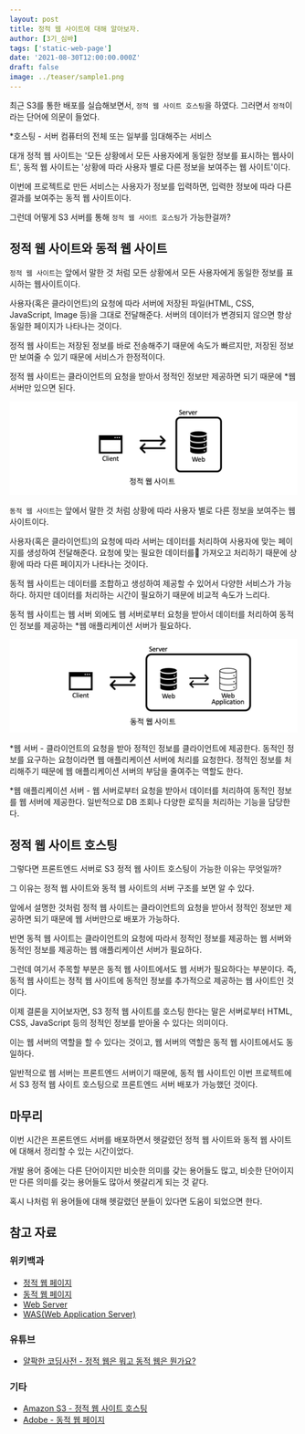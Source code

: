 ```yaml
---
layout: post
title: 정적 웹 사이트에 대해 알아보자.
author: [3기_심바]
tags: ['static-web-page']
date: '2021-08-30T12:00:00.000Z'
draft: false
image: ../teaser/sample1.png
---
```


최근 S3를 통한 배포를 실습해보면서, `정적 웹 사이트 호스팅`을 하였다. 그러면서 `정적`이라는 단어에 의문이 들었다.

\*호스팅 - 서버 컴퓨터의 전체 또는 일부를 임대해주는 서비스

대개 정적 웹 사이트는 '모든 상황에서 모든 사용자에게 동일한 정보를 표시하는 웹사이트', 동적 웹 사이트는 '상황에 따라 사용자 별로 다른 정보을 보여주는 웹 사이트'이다.

이번에 프로젝트로 만든 서비스는 사용자가 정보를 입력하면, 입력한 정보에 따라 다른 결과를 보여주는 동적 웹 사이트이다.

그런데 어떻게 S3 서버를 통해 `정적 웹 사이트 호스팅`가 가능한걸까?

## 정적 웹 사이트와 동적 웹 사이트

`정적 웹 사이트`는 앞에서 말한 것 처럼 모든 상황에서 모든 사용자에게 동일한 정보를 표시하는 웹사이트이다.

사용자(혹은 클라이언트)의 요청에 따라 서버에 저장된 파일(HTML, CSS, JavaScript, Image 등)을 그대로 전달해준다. 서버의 데이터가 변경되지 않으면 항상 동일한 페이지가 나타나는 것이다.

정적 웹 사이트는 저장된 정보를 바로 전송해주기 때문에 속도가 빠르지만, 저장된 정보만 보여줄 수 있기 때문에 서비스가 한정적이다.

정적 웹 사이트는 클라이언트의 요청을 받아서 정적인 정보만 제공하면 되기 때문에 \*웹 서버만 있으면 된다.

![정적 웹 사이트](../images/2021-08-30-static-web-page1.png)

`동적 웹 사이트`는 앞에서 말한 것 처럼 상황에 따라 사용자 별로 다른 정보을 보여주는 웹 사이트이다.

사용자(혹은 클라이언트)의 요청에 따라 서버는 데이터를 처리하여 사용자에 맞는 페이지를 생성하여 전달해준다. 요청에 맞는 필요한 데이터를 가져오고 처리하기 때문에 상황에 따라 다른 페이지가 나타나는 것이다.

동적 웹 사이트는 데이터를 조합하고 생성하여 제공할 수 있어서 다양한 서비스가 가능하다. 하지만 데이터를 처리하는 시간이 필요하기 때문에 비교적 속도가 느리다.

동적 웹 사이트는 웹 서버 외에도 웹 서버로부터 요청을 받아서 데이터를 처리하여 동적인 정보를 제공하는 \*웹 애플리케이션 서버가 필요하다.

![동적 웹 사이트](../images/2021-08-30-static-web-page2.png)

\*웹 서버 - 클라이언트의 요청을 받아 정적인 정보를 클라이언트에 제공한다. 동적인 정보를 요구하는 요청이라면 웹 애플리케이션 서버에 처리를 요청한다. 정적인 정보를 처리해주기 때문에 웹 애플리케이션 서버의 부담을 줄여주는 역할도 한다.

\*웹 애플리케이션 서버 - 웹 서버로부터 요청을 받아서 데이터를 처리하여 동적인 정보를 웹 서버에 제공한다. 일반적으로 DB 조회나 다양한 로직을 처리하는 기능을 담당한다.

## 정적 웹 사이트 호스팅

그렇다면 프론트엔드 서버로 S3 정적 웹 사이트 호스팅이 가능한 이유는 무엇일까?

그 이유는 정적 웹 사이트와 동적 웹 사이트의 서버 구조를 보면 알 수 있다.

앞에서 설명한 것처럼 정적 웹 사이트는 클라이언트의 요청을 받아서 정적인 정보만 제공하면 되기 때문에 웹 서버만으로 배포가 가능하다.

반면 동적 웹 사이트는 클라이언트의 요청에 따라서 정적인 정보를 제공하는 웹 서버와 동적인 정보를 제공하는 웹 애플리케이션 서버가 필요하다.

그런데 여기서 주목할 부분은 동적 웹 사이트에서도 웹 서버가 필요하다는 부분이다. 즉, 동적 웹 사이트는 정적 웹 사이트에 동적인 정보를 추가적으로 제공하는 웹 사이트인 것이다.

이제 결론을 지어보자면, S3 정적 웹 사이트를 호스팅 한다는 말은 서버로부터 HTML, CSS, JavaScript 등의 정적인 정보를 받아올 수 있다는 의미이다.

이는 웹 서버의 역할을 할 수 있다는 것이고, 웹 서버의 역할은 동적 웹 사이트에서도 동일하다.

일반적으로 웹 서버는 프론트엔드 서버이기 때문에, 동적 웹 사이트인 이번 프로젝트에서 S3 정적 웹 사이트 호스팅으로 프론트엔드 서버 배포가 가능했던 것이다.

## 마무리

이번 시간은 프론트엔드 서버를 배포하면서 헷갈렸던 정적 웹 사이트와 동적 웹 사이트에 대해서 정리할 수 있는 시간이었다.

개발 용어 중에는 다른 단어이지만 비슷한 의미를 갖는 용어들도 많고, 비슷한 단어이지만 다른 의미를 갖는 용어들도 많아서 헷갈리게 되는 것 같다.

혹시 나처럼 위 용어들에 대해 헷갈렸던 분들이 있다면 도움이 되었으면 한다.

## 참고 자료

### 위키백과

- [정적 웹 페이지](https://ko.wikipedia.org/wiki/%EC%A0%95%EC%A0%81_%EC%9B%B9_%ED%8E%98%EC%9D%B4%EC%A7%80)
- [동적 웹 페이지](https://ko.wikipedia.org/wiki/%EB%8F%99%EC%A0%81_%EC%9B%B9%ED%8E%98%EC%9D%B4%EC%A7%80)
- [Web Server](https://ko.wikipedia.org/wiki/%EC%9B%B9_%EC%84%9C%EB%B2%84)
- [WAS(Web Application Server)](https://ko.wikipedia.org/wiki/%EC%9B%B9_%EC%95%A0%ED%94%8C%EB%A6%AC%EC%BC%80%EC%9D%B4%EC%85%98_%EC%84%9C%EB%B2%84)

### 유튜브

- [얄팍한 코딩사전 - 정적 웹은 뭐고 동적 웹은 뭔가요?](https://www.youtube.com/watch?v=C06xRvXIAUk)

### 기타

- [Amazon S3 - 정적 웹 사이트 호스팅](https://docs.aws.amazon.com/ko_kr/AmazonS3/latest/userguide/WebsiteHosting.html)
- [Adobe - 동적 웹 페이지](https://business.adobe.com/kr/glossary/dynamic-web-page.html#q1)
